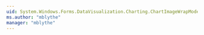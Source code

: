 ```yaml
---
uid: System.Windows.Forms.DataVisualization.Charting.ChartImageWrapMode
ms.author: "mblythe"
manager: "mblythe"
---
```

